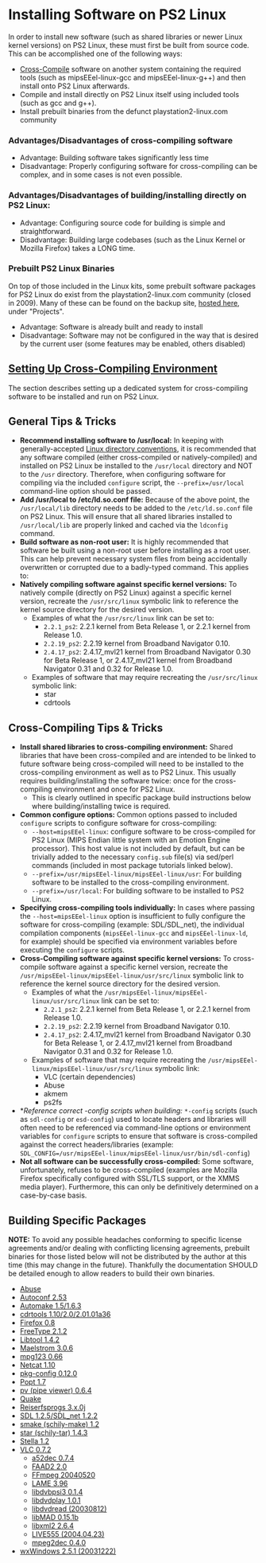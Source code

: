 # Installing Software on PS2 Linux

In order to install new software (such as shared libraries or newer Linux kernel versions) on PS2 Linux, these must first be built from source code. This can be accomplished one of the following ways:  
* [Cross-Compile](https://en.wikipedia.org/wiki/Cross_compiler) software on another system containing the required tools (such as mipsEEel-linux-gcc and mipsEEel-linux-g++) and then install onto PS2 Linux afterwards.
* Compile and install directly on PS2 Linux itself using included tools (such as gcc and g++).
* Install prebuilt binaries from the defunct playstation2-linux.com community

### Advantages/Disadvantages of cross-compiling software

* Advantage: Building software takes significantly less time
* Disadvantage: Properly configuring software for cross-compiling can be complex, and in some cases is not even possible.

### Advantages/Disadvantages of building/installing directly on PS2 Linux:

* Advantage: Configuring source code for building is simple and straightforward.
* Disadvantage: Building large codebases (such as the Linux Kernel or Mozilla Firefox) takes a LONG time.

### Prebuilt PS2 Linux Binaries

On top of those included in the Linux kits, some prebuilt software packages for PS2 Linux do exist from the playstation2-linux.com community (closed in 2009). Many of these can be found on the backup site, [hosted here](http://ps2linux.no-ip.info/playstation2-linux.com/), under "Projects".
* Advantage: Software is already built and ready to install
* Disadvantage: Software may not be configured in the way that is desired by the current user (some features may be enabled, others disabled)

## [Setting Up Cross-Compiling Environment](Toolchain)

The section describes setting up a dedicated system for cross-compiling software to be installed and run on PS2 Linux.

## General Tips & Tricks

* **Recommend installing software to /usr/local:** In keeping with generally-accepted [Linux directory conventions](https://www.linuxfromscratch.org/blfs/view/stable/introduction/position.html), it is recommended that any software compiled (either cross-compiled or natively-compiled) and installed on PS2 Linux be installed to the ```/usr/local``` directory and NOT to the ```/usr``` directory. Therefore, when configuring software for compiling via the included ```configure``` script, the ```--prefix=/usr/local``` command-line option should be passed.
* **Add /usr/local to /etc/ld.so.conf file:** Because of the above point, the ```/usr/local/lib``` directory needs to be added to the ```/etc/ld.so.conf``` file on PS2 Linux. This will ensure that all shared libraries installed to ```/usr/local/lib``` are properly linked and cached via the ```ldconfig``` command.
* **Build software as non-root user:** It is highly recommended that software be built using a non-root user before installing as a root user. This can help prevent necessary system files from being accidentally overwritten or corrupted due to a badly-typed command. This applies to:
* **Natively compiling software against specific kernel versions:** To natively compile (directly on PS2 Linux) against a specific kernel version, recreate the ```/usr/src/linux``` symbolic link to reference the kernel source directory for the desired version.
  * Examples of what the ```/usr/src/linux``` link can be set to:
    * ```2.2.1_ps2```: 2.2.1 kernel from Beta Release 1, or 2.2.1 kernel from Release 1.0. 
    * ```2.2.19_ps2```: 2.2.19 kernel from Broadband Navigator 0.10.
    * ```2.4.17_ps2```: 2.4.17_mvl21 kernel from Broadband Navigator 0.30 for Beta Release 1, or 2.4.17_mvl21 kernel from Broadband Navigator 0.31 and 0.32 for Release 1.0.
  * Examples of software that may require recreating the ```/usr/src/linux``` symbolic link:
    * star
    * cdrtools

## Cross-Compiling Tips & Tricks

* **Install shared libraries to cross-compiling environment:** Shared libraries that have been cross-compiled and are intended to be linked to future software being cross-compiled will need to be installed to the cross-compiling environment as well as to PS2 Linux. This usually requires building/installing the software twice: once for the cross-compiling environment and once for PS2 Linux.
  * This is clearly outlined in specific package build instructions below where building/installing twice is required.
* **Common configure options:** Common options passed to included ```configure``` scripts to configure software for cross-compiling:
  * ```--host=mipsEEel-linux```: configure software to be cross-compiled for PS2 Linux (MIPS Endian little system with an Emotion Engine processor). This host value is not included by default, but can be trivially added to the necessary ```config.sub``` file(s) via sed/perl commands (included in most package tutorials linked below).
  * ```--prefix=/usr/mipsEEel-linux/mipsEEel-linux/usr```: For building software to be installed to the cross-compiling environment.
  * ```--prefix=/usr/local```: For building software to be installed to PS2 Linux.
* **Specifying cross-compiling tools individually:** In cases where passing the ```--host=mipsEEel-linux``` option is insufficient to fully configure the software for cross-compiling (example: SDL/SDL_net), the individual compilation components (```mipsEEel-linux-gcc``` and ```mipsEEel-linux-ld```, for example) should be specified via environment variables before executing the ```configure``` scripts.
* **Cross-Compiling software against specific kernel versions:** To cross-compile software against a specific kernel version, recreate the ```/usr/mipsEEel-linux/mipsEEel-linux/usr/src/linux``` symbolic link to reference the kernel source directory for the desired version.
  * Examples of what the ```/usr/mipsEEel-linux/mipsEEel-linux/usr/src/linux``` link can be set to:
    * ```2.2.1_ps2```: 2.2.1 kernel from Beta Release 1, or 2.2.1 kernel from Release 1.0. 
    * ```2.2.19_ps2```: 2.2.19 kernel from Broadband Navigator 0.10.
    * ```2.4.17_ps2```: 2.4.17_mvl21 kernel from Broadband Navigator 0.30 for Beta Release 1, or 2.4.17_mvl21 kernel from Broadband Navigator 0.31 and 0.32 for Release 1.0.
  * Examples of software that may require recreating the ```/usr/mipsEEel-linux/mipsEEel-linux/usr/src/linux``` symbolic link:
    * VLC (certain dependencies)
    * Abuse
    * akmem
    * ps2fs
* **Reference correct *-config scripts when building:** ```*-config``` scripts (such as ```sdl-config``` or ```esd-config```) used to locate headers and libraries will often need to be referenced via command-line options or environment variables for ```configure``` scripts to ensure that software is cross-compiled against the correct headers/libraries (example: ```SDL_CONFIG=/usr/mipsEEel-linux/mipsEEel-linux/usr/bin/sdl-config```)
* **Not all software can be successfully cross-compiled:** Some software, unfortunately, refuses to be cross-compiled (examples are Mozilla Firefox specifically configured with SSL/TLS support, or the XMMS media player). Furthermore, this can only be definitively determined on a case-by-case basis.

## Building Specific Packages

**NOTE:** To avoid any possible headaches conforming to specific license agreements and/or dealing with conflicting licensing agreements, prebuilt binaries for those listed below will not be distributed by the author at this time (this may change in the future). Thankfully the documentation SHOULD be detailed enough to allow readers to build their own binaries.

* [Abuse](Packages/Abuse)
* [Autoconf 2.53](Packages/Autoconf)
* [Automake 1.5/1.6.3](Packages/Automake)
* [cdrtools 1.10/2.0/2.01.01a36](Packages/cdrtools)
* [Firefox 0.8](Packages/Firefox)
* [FreeType 2.1.2](Packages/FreeType)
* [Libtool 1.4.2](Packages/Libtool)
* [Maelstrom 3.0.6](Packages/Maelstrom)
* [mpg123 0.66](Packages/mpg123)
* [Netcat 1.10](Packages/Netcat)
* [pkg-config 0.12.0](Packages/pkg-config)
* [Popt 1.7](Packages/Popt)
* [pv (pipe viewer) 0.6.4](Packages/pv)
* [Quake](Packages/Quake)
* [Reiserfsprogs 3.x.0j](Packages/Reiserfsprogs)
* [SDL 1.2.5/SDL_net 1.2.2](Packages/SDL)
* [smake (schily-make) 1.2](Packages/smake)
* [star (schily-tar) 1.4.3](Packages/star)
* [Stella 1.2](Packages/Stella)
* [VLC 0.7.2](Packages/VLC)
  * [a52dec 0.7.4](Packages/VLC/Dependencies/a52dec)
  * [FAAD2 2.0](Packages/VLC/Dependencies/FAAD2)
  * [FFmpeg 20040520](Packages/VLC/Dependencies/FFmpeg)
  * [LAME 3.96](Packages/VLC/Dependencies/LAME)
  * [libdvbpsi3 0.1.4](Packages/VLC/Dependencies/libdvbpsi3)
  * [libdvdplay 1.0.1](Packages/VLC/Dependencies/libdvdplay)
  * [libdvdread (20030812)](Packages/VLC/Dependencies/libdvdread)
  * [libMAD 0.15.1b](Packages/VLC/Dependencies/libMAD)
  * [libxml2 2.6.4](Packages/VLC/Dependencies/libxml2)
  * [LIVE555 (2004.04.23)](Packages/VLC/Dependencies/LIVE555)
  * [mpeg2dec 0.4.0](Packages/VLC/Dependencies/mpeg2dec)
* [wxWindows 2.5.1 (20031222)](Packages/wxWindows)

